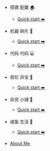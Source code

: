 - 搭建 配置 :house:

  - [Quick start :arrow_right:](/build/index.md)

- 机器 碎片 :wrench: 

  - [Quick start :arrow_right:](/patch/index.md)

- 代码 代码 :computer:

  - [Quick start :arrow_right:](/code/index.md)

- 奇珍 异宝 :white_flower:

  - [Quick start :arrow_right:](/treasure/index.md)

- 杂货 小铺 :rainbow:

  - [Quick start :arrow_right:](/life/index.md)

- 咸鱼 生活 :guitar:

  - [Quick start :arrow_right:](/insane/index.md)

- [About Me](README.md)
